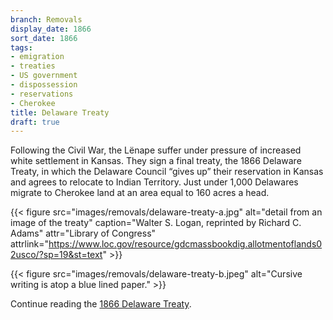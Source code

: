 ```yaml
---
branch: Removals
display_date: 1866
sort_date: 1866
tags:
- emigration
- treaties
- US government
- dispossession
- reservations
- Cherokee
title: Delaware Treaty
draft: true
---
```


Following the Civil War, the Lënape suffer under pressure of increased white settlement in Kansas. They sign a final treaty, the 1866 Delaware Treaty, in which the Delaware Council “gives up” their reservation in Kansas and agrees to relocate to Indian Territory. Just under 1,000 Delawares migrate to Cherokee land at an area equal to 160 acres a head.

{{< figure src="images/removals/delaware-treaty-a.jpg" alt="detail from an image of the treaty" caption="Walter S. Logan, reprinted by Richard C. Adams" attr="Library of Congress" attrlink="https://www.loc.gov/resource/gdcmassbookdig.allotmentoflands02usco/?sp=19&st=text" >}}

{{< figure src="images/removals/delaware-treaty-b.jpeg" alt="Cursive writing is atop a blue lined paper." >}}

Continue reading the [1866 Delaware Treaty](https://catalog.archives.gov/id/179009052?objectPage=2).
